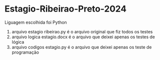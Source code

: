 # Estagio-Ribeirao-Preto-2024

Liguagem escolhida foi Python

1) arquivo estagio ribeirao.py é o arquivo original que fiz todos os testes
2) arquivo logica estagio.docx é o arquivo que deixei apenas os testes de lógica
3) arquivo codigos estagio.py é o arquivo que deixei apenas os teste de programação
